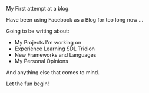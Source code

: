 My First attempt at a blog.

Have been using Facebook as a Blog for too long now ...

Going to be writing about:

* My Projects I'm working on
* Experience Learning SDL Tridion
* New Frameworks and Languages
* My Personal Opinions

And anything else that comes to mind.

Let the fun begin!